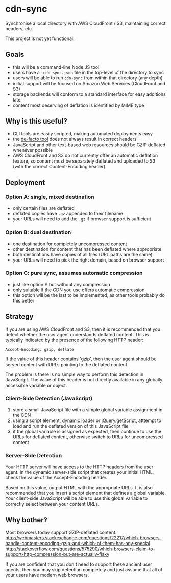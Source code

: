 # cdn-sync

Synchronise a local directory with AWS CloudFront / S3, maintaining correct headers, etc.

This project is not yet functional.

## Goals

- this will be a command-line Node.JS tool
- users have a `.cdn-sync.json` file in the top-level of the directory to sync
- users will be able to run `cdn-sync` from within that directory (any depth)
- initial support will be focused on Amazon Web Services (CloudFront and S3)
- storage backends will conform to a standard interface for easy additions later
- content most deserving of deflation is identified by MIME type

## Why is this useful?

- CLI tools are easily scripted, making automated deployments easy
- the [de-facto tool](http://s3tools.org/s3cmd) does not always result in correct headers
- JavaScript and other text-based web resources should be GZIP deflated whenever possible
- AWS CloudFront and S3 do not currently offer an automatic deflation feature, so content
  must be separately deflated and uploaded to S3 (with the correct Content-Encoding header)

## Deployment

### Option A: single, mixed destination

- only certain files are deflated
- deflated copies have `.gz` appended to their filename
- your URLs will need to add the `.gz` if browser support is sufficient

### Option B: dual destination

- one destination for completely uncompressed content
- other destination for content that has been deflated where appropriate
- both destinations have copies of all files (URL paths are the same)
- your URLs will need to pick the right domain, based on browser support

### Option C: pure sync, assumes automatic compression

- just like option A but without any compression
- only suitable if the CDN you use offers automatic compression
- this option will be the last to be implemented, as other tools probably do this better

## Strategy

If you are using AWS CloudFront and S3, then it is recommended that you detect whether the
user agent understands deflated content. This is typically indicated by the presence of the
following HTTP header:

    Accept-Encoding: gzip, deflate
    
If the value of this header contains 'gzip', then the user agent should be served content
with URLs pointing to the deflated content.

The problem is there is no simple way to perform this detection in JavaScript. The value of
this header is not directly available in any globally accessible variable or object.

### Client-Side Detection (JavaScript)

1. store a small JavaScript file with a simple global variable assignment in the CDN
2. using a script element, [dynamic loader](http://yepnopejs.com/) or
   [jQuery.getScript](http://api.jquery.com/jQuery.getScript/), atttempt to load and run
   the deflated version of this JavaScript file
3. if the global variable is assigned as expected, then continue to use the URLs for
   deflated content, otherwise switch to URLs for uncompressed content

### Server-Side Detection

Your HTTP server will have access to the HTTP headers from the user agent. In the dynamic
server-side script that creates your initial HTML, check the value of the Accept-Encoding
header.

Based on this value, output HTML with the appropriate URLs. It is also recommended that you
insert a script element that defines a global variable. Your client-side JavaScript will be
able to use this global variable to correctly select between your content URLs.

## Why bother?

Most browsers today support GZIP-deflated content:
http://webmasters.stackexchange.com/questions/22217/which-browsers-handle-content-encoding-gzip-and-which-of-them-has-any-special
http://stackoverflow.com/questions/575290/which-browsers-claim-to-support-http-compression-but-are-actually-flaky

If you are confident that you don't need to support these ancient user agents, then you may
skip detection completely and just assume that all of your users have modern web browsers.
